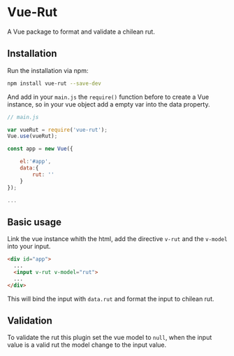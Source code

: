 # Vue-Rut

A Vue package to format and validate a chilean rut.
 
## Installation

Run the installation via npm:

```bash
npm install vue-rut --save-dev
```

And add in your `main.js`  the `require()` function before to create a Vue instance, so in your vue object add a empty var into the data property.

```javascript
// main.js

var vueRut = require('vue-rut');
Vue.use(vueRut);

const app = new Vue({

    el:'#app',
    data:{
        rut: ''
    }
});

...

```
## Basic usage

Link the vue instance whith the html, add the directive `v-rut` and the `v-model` into your input.

```html
<div id="app">
  ...
  <input v-rut v-model="rut">
  ...
</div>
```

This will bind the input with `data.rut` and format the input to chilean rut.

## Validation

To validate the rut this plugin set the vue model to `null`, when the input value is a valid rut the model change to the input value.

